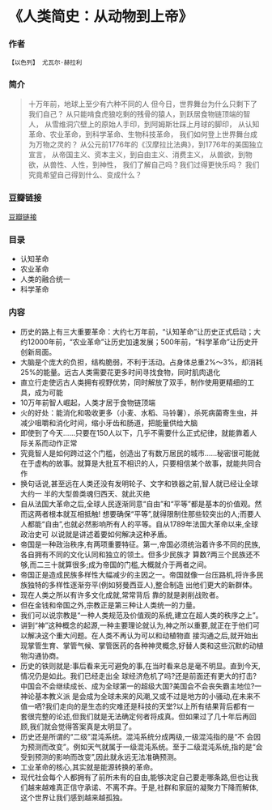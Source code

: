 《人类简史：从动物到上帝》
=============================

### 作者
    【以色列】 尤瓦尔·赫拉利 

### 简介
> 十万年前，地球上至少有六种不同的人
但今日，世界舞台为什么只剩下了我们自己？
从只能啃食虎狼吃剩的残骨的猿人，到跃居食物链顶端的智人，
从雪维洞穴壁上的原始人手印，到阿姆斯壮踩上月球的脚印，
从认知革命、农业革命，到科学革命、生物科技革命，
我们如何登上世界舞台成为万物之灵的？
从公元前1776年的《汉摩拉比法典》，到1776年的美国独立宣言，
从帝国主义、资本主义，到自由主义、消费主义，
从兽欲，到物欲，从兽性、人性，到神性，
我们了解自己吗？我们过得更快乐吗？
我们究竟希望自己得到什么、变成什么？

### 豆瓣链接
  [豆瓣链接](http://book.douban.com/subject/25985021/)

### 目录
* 认知革命
* 农业革命
* 人类的融合统一
* 科学革命


### 内容
* 历史的路上有三大重要革命：大约七万年前，“认知革命”让历史正式启动；大约12000年前，“农业革命”让历史加速发展；500年前，“科学革命”让历史开创新局面。
* 大脑是个庞大的负担，结构脆弱，不利于活动。占身体总重2%～3%，却消耗25%的能量。远古人类需要花更多时间寻找食物，同时肌肉退化
* 直立行走使远古人类拥有视野优势，同时解放了双手，制作使用更精细的工具，成为可能
* 10万年前智人崛起，人类才居于食物链顶端
* 火的好处：能消化和吸收更多（小麦、水稻、马铃薯），杀死病菌寄生虫，并减少咀嚼和消化时间，缩小牙齿和肠道，把能量供给大脑
* 即使到了今天……只要在150人以下，几乎不需要什么正式纪律，就能靠着人际关系而动作正常
* 究竟智人是如何跨过这个门槛，创造出了有数万居民的城市……秘密很可能就在于虚构的故事。就算是大批互不相识的人，只要相信某个故事，就能共同合作
* 换句话说,甚至远在人类还没有发明轮子、文字和铁器之前,智人就已经让全球大约一 半的大型兽类魂归西天、就此灭绝
* 自从法国大革命之后,全球人民逐渐同意“自由”和“平等”都是基本的价值观。然而这两者根本就互相抵触! 想要确保“平等”,就得限制住那些较突出的人;而要人人都能“自由”,也就必然影响所有人的平等。自从1789年法国大革命以来,全球政治史可 以说就是讲述着要如何解决这种矛盾。
* 帝国是一种政治秩序,有两项重要特征。第一,帝国必须统治着许多不同的民族,各自拥有不同的文化认同和独立的领土。但多少民族才 算数?两三个民族还不够,而二三十就算很多;成为帝国的门槛,大概就介于两者之间。
* 帝国正是造成民族多样性大幅减少的主因之一。帝国就像一台压路机,将许多民族独特的多样性逐渐夯平(例如努曼西亚人),整合制造 出他们更大的新群体。
* 现在人类之所以有许多文化成就,常常背后 靠的就是剥削战败者。
* 但在金钱和帝国之外,宗教正是第三种让人类统一的力量。
* 我们可以说宗教是“一种人类规范及价值观的系统,建立在超人类的秩序之上”。
* 讲到“神”这种概念的起源,一种主要理论就认为,神之所以重要,就正在于他们可以解决这个重大问题。在人类不再认为可以和动植物直 接沟通之后,就开始出现掌管生育、掌管气候、掌管医药的各种神灵概念,好替人类和这些沉默的动植物沟通协商。
* 历史的铁则就是:事后看来无可避免的事,在当时看来总是毫不明显。直到今天,情况仍是如此。我们已经走出全 球经济危机了吗?还是前面还有更大的打击?中国会不会继续成长、成为全球第一的超级大国?美国会不会丧失霸主地位?一神论基本教义派 是会成为全球未来的风潮,又或不过是地方的小骚动,在未来不值一哂?我们走向的是生态的灾难还是科技的天堂?以上所有结果背后都有一 套很完整的论述,但我们就是无法确定何者将成真。但如果过了几十年后再回顾,我们就会觉得答案真是太明显了。
* 历史还是所谓的“二级”混沌系统。混沌系统分成两级,一级混沌指的是“不 会因为预测而改变”。例如天气就属于一级混沌系统。至于二级混沌系统,指的是“会受到预测的影响而改变”,因此就永远无法准确预测。
* 工业革命的核心,其实就是能源转换的革命。
* 现代社会每个人都拥有了前所未有的自由,能够决定自己要走哪条路,但也让我们越来越难真正信守承诺、不离不弃。于是,社群和家庭的凝聚力下降而解体,这个世界让我们感到越来越孤独。